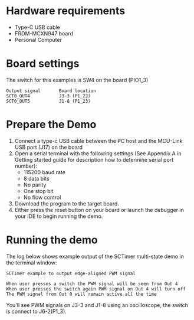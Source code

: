 Hardware requirements
=====================
- Type-C USB cable
- FRDM-MCXN947 board
- Personal Computer

Board settings
============
The switch for this examples is SW4 on the board (PIO1_3)

```
Output signal		Board location
SCT0_OUT4    		J3-3 (P1_22)
SCT0_OUT5    		J1-8 (P1_23)
```

# Prepare the Demo

1.  Connect a type-c USB cable between the PC host and the MCU-Link USB port (J17) on the board
2.  Open a serial terminal with the following settings (See Appendix A in Getting started guide for description how to determine serial port number):
    - 115200 baud rate
    - 8 data bits
    - No parity
    - One stop bit
    - No flow control
3.  Download the program to the target board.
4.  Either press the reset button on your board or launch the debugger in your IDE to begin running the demo.

Running the demo
================
The log below shows example output of the SCTimer multi-state demo in the terminal window:
~~~~~~~~~~~~~~~~~~~~~~~~~~~~~~~~~~~
SCTimer example to output edge-aligned PWM signal

When user presses a switch the PWM signal will be seen from Out 4
When user presses the switch again PWM signal on Out 4 will turn off
The PWM signal from Out 0 will remain active all the time
~~~~~~~~~~~~~~~~~~~~~~~~~~~~~~~~~~~

You'll see  PWM signals on J3-3 and J1-8 using an oscilloscope, the switch is connect to J6-2(P1_3).